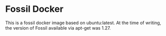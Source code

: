 Fossil Docker
====

This is a fossil docker image based on ubuntu:latest.
At the time of writing, the version of Fossil available via apt-get was 1.27.


